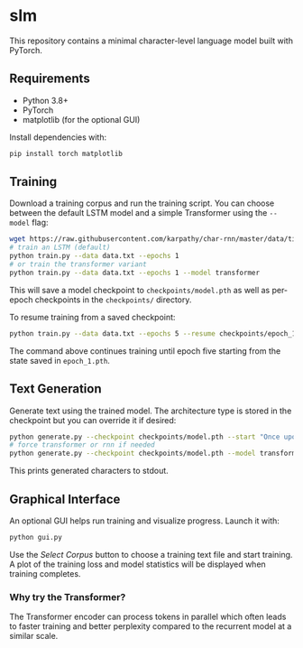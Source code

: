 # slm

This repository contains a minimal character-level language model built with PyTorch.

## Requirements
- Python 3.8+
- PyTorch
- matplotlib (for the optional GUI)

Install dependencies with:

```bash
pip install torch matplotlib
```

## Training
Download a training corpus and run the training script. You can choose between
the default LSTM model and a simple Transformer using the `--model` flag:

```bash
wget https://raw.githubusercontent.com/karpathy/char-rnn/master/data/tinyshakespeare/input.txt -O data.txt
# train an LSTM (default)
python train.py --data data.txt --epochs 1
# or train the transformer variant
python train.py --data data.txt --epochs 1 --model transformer
```

This will save a model checkpoint to `checkpoints/model.pth` as well as
per-epoch checkpoints in the `checkpoints/` directory.

To resume training from a saved checkpoint:

```bash
python train.py --data data.txt --epochs 5 --resume checkpoints/epoch_1.pth
```

The command above continues training until epoch five starting from the
state saved in `epoch_1.pth`.

## Text Generation
Generate text using the trained model. The architecture type is stored in the
checkpoint but you can override it if desired:

```bash
python generate.py --checkpoint checkpoints/model.pth --start "Once upon a time"
# force transformer or rnn if needed
python generate.py --checkpoint checkpoints/model.pth --model transformer
```

This prints generated characters to stdout.

## Graphical Interface
An optional GUI helps run training and visualize progress. Launch it with:

```bash
python gui.py
```

Use the *Select Corpus* button to choose a training text file and start training. A plot of the training loss and model statistics will be displayed when training completes.

### Why try the Transformer?
The Transformer encoder can process tokens in parallel which often leads to
faster training and better perplexity compared to the recurrent model at a
similar scale.
